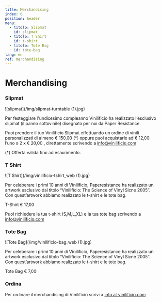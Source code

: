 ```yaml
---
title: Merchandising
index: 6
position: header
menu:
  - titolo: Slipmat
    id: slipmat
  - titolo: T Shirt
    id: t-shirt
  - titolo: Tote Bag
    id: tote-bag
lang: en
ref: merchandising
---
```

# Merchandising

### Slipmat

![slipmat](/img/slipmat-turntable (1).jpg)


Per festeggiare l'undicesimo compleanno Vinilificio ha realizzato l’esclusivo slipmat (il panno sottovinile) disegnato per noi da Paper Resistance.

Puoi prendere il tuo Vinilificio Slipmat effettuando un ordine di vinili personalizzati di almeno € 150,00 (*) oppure puoi acquistarlo ad € 12,00 l’uno o 2 x € 20,00 , direttamente scrivendo a info@vinilificio.com

(*) Offerta valida fino ad esaurimento.


### T Shirt
![T Shirt](/img/vinilificio-tshirt_web (1).jpg)

Per celeberare i primi 10 anni di Vinilificio, Paperesistance ha realizzato un artwork esclusivo dal titolo “Vinilificio: The Science of Vinyl Sicne 2005”.
Con quest’artwork abbiamo realizzato le t-shirt e le tote bag.

T-Shirt € 17,00

Puoi richiedere la tua t-shirt (S,M,L,XL) e la tua tote bag scrivendo a info@vinilificio.com


### Tote Bag
![Tote Bag](/img/vinilificio-bag_web (1).jpg)

Per celeberare i primi 10 anni di Vinilificio, Paperesistance ha realizzato un artwork esclusivo dal titolo “Vinilificio: The Science of Vinyl Sicne 2005”.
Con quest’artwork abbiamo realizzato le t-shirt e le tote bag.

Tote Bag € 7,00

### Ordina

Per ordinare il merchandising di Vinilificio scrivi a <a href="mailto:info@vinilificio.com">info at vinilificio.com</a>
